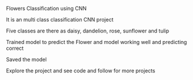 Flowers Classification using CNN

It is an multi class classification CNN project

Five classes are there as daisy, dandelion, rose, sunflower and tulip

Trained model to predict the Flower and model working well and predicting correct

Saved the model

Explore the project and see code and follow for more projects
